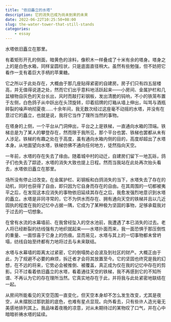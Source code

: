 ```yaml
---
title: "依旧矗立的水塔"
description: 它的消失已成为尚未到来的未来
date: 2022-06-22T10:25:50+08:00
slug: the-water-tower-that-still-stands
categories:
    - essay
---
```


水塔依旧矗立在那里。

有着矩形开孔的侧面，暗黄色的涂料，像积木一样叠成了十米有余的塔身。塔身之上的是白色水箱，同样呈圆柱状，只是底面直径稍大。虽然有些勉强，但不妨把它看作一支有着巨大手柄的苹果糖。  

它之所以于此处存在，大概由于那几座贴得紧密的自建房。房子们只有四五层楼高，并无值得说道之处，然而它们出乎意料地活跃起来——小房间、金属护栏和几盆植物自灰色的天台长出，风时而敲打彩钢板，发出清脆的钝响，不小的铁笼布置于左侧，白色鸽子从中跃出在头顶旋转，印着招牌的灯箱从墙上伸出，叫骂与酒瓶碎裂的噪声响彻夏夜……十余年间，我无数次经过这座毫不动摇的水塔，并没有在意过它的矗立，也就是说，我将它当作了理所当然的事物。

在塔身的上侧，一个平台从门洞伸出，平台之上是铁梯，一直通向水箱的顶端。铁梯总是为了某人的攀登存在，然而限于我所见，那个平台也罢、铁梯也罢都从未有人涉足。铁梯的有趣之处在于高度，虽有通向水箱内侧的目的，高度却超出了水塔本身。从地面望向水塔，铁梯仿佛不通向任何地方，徒然指向天空。

一年前，水塔的存在失去了缘由。随着城中村的动迁，自建房们留下一地瓦砾，鸽子们也失去了踪迹，水塔的消失大致也提上日程。然而当我站在此处再次抬头看去，水塔依旧矗立在那里。

场所没有停止过改变。在金属护栏、彩钢板和白鸽消失的当下，水塔失去了存在的动机，同时也获得了自由，即只因为它自身而存在的自由。在其周围的一切都被夷平之后，在发现这本应消失的事物依旧延续其存在之后，我愈发强烈地意识到水塔的矗立。水塔是非同寻常的，它不为供水而存在、拥有通向天空的铁梯并且以几近固执的程度在我的记忆中占据一隅，它成为了某种极为坚固的事物，足够承载我对于过去的一切想象。

在曾有水流的水幕墙前、在我曾经坠入的空水池前，我遭遇了本已消失的过去。老人将已经断裂的纺线强有力地织就起来——水塔扑面而来，我一面恐惧于那压倒性的重量、一面惊喜于它身上的伤痕。显而易见，水塔与其上的一切事物都未曾坍塌，纺线自始至终都有力地将过去与未来联结。

水塔与水幕墙的距离太过紧密，它的倒塌势必会波及到社区的财产。大概正由于此，为了规避不必要的麻烦，拆迁者才会将其放置至今。它的坚固也终究是我的幻想，在不远的将来，它势必会被推倒、被覆盖，真正成为仅在我的记忆中存在的剪影。只不过看着依旧矗立的水塔，看着通往天空的铁梯，我不再感到它的不知所谓、不再认为它的存在理所当然。它真实地存在于此，并将我与此处紧密地联结在一起。

从房间所能看见的天空范围一直变化，但天空本身却不怎么发生改变，尤其是夜空，从未摆脱过那肮脏的底色，也难有星点显现。向外看去，只有些许人造光毫无美感地排列其上。我品味着夜晚的凉意，对从未期待过的某物叹了口气，并在心中暗暗祈祷水塔的延续。